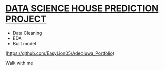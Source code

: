 # [DATA SCIENCE HOUSE PREDICTION PROJECT](https://github.com/EasyLion05/Adeoluwa_Portfolio)
- Data Cleaning
- EDA
- Built model

(https://github.com/EasyLion05/Adeoluwa_Portfolio)

Walk with me
